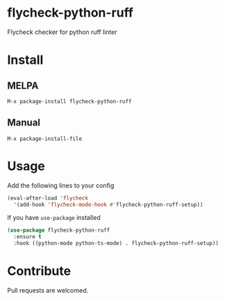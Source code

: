 # flycheck-python-ruff
Flycheck checker for python ruff linter

# Install
## MELPA
```
M-x package-install flycheck-python-ruff
```

## Manual
```
M-x package-install-file
```

# Usage
Add the following lines to your config
```lisp
(eval-after-load 'flycheck                                       
  '(add-hook 'flycheck-mode-hook #'flycheck-python-ruff-setup))
```

If you have `use-package` installed
```lisp
(use-package flycheck-python-ruff
  :ensure t
  :hook ((python-mode python-ts-mode) . flycheck-python-ruff-setup))
```

# Contribute
Pull requests are welcomed.
